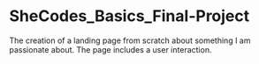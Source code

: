 # SheCodes_Basics_Final-Project
The creation of a landing page from scratch about something I am passionate about. The page includes a user interaction.
